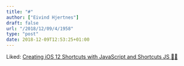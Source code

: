 ```yaml
---
title: "#"
author: ["Eivind Hjertnes"]
draft: false
url: "/2018/12/09/4/1958"
type: "post"
date: 2018-12-09T12:53:25+01:00
---
```


Liked:
[Creating
iOS 12 Shortcuts with JavaScript and Shortcuts JS 🧞‍♂️](https://medium.com/shortcutsjs/creating-ios-12-shortcuts-with-javascript-and-shortcuts-js-942420ca9904)

